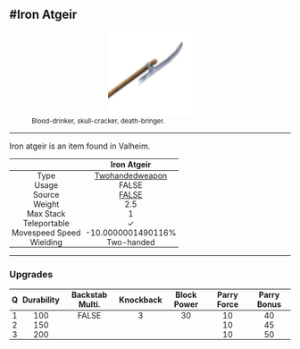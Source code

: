 <meta property="og:title" content="Iron Atgeir - MoreValheim" /><meta property="og:type" content="website" /><meta property="og:image" content="/assets/iron_atgeir.png" /><meta property="og:description" content="Iron Atgeir is an item found in Valheim." /><meta name="theme-color" content="#546D78"><meta name="twitter:card" content="summary_large_image">
#Iron Atgeir
-------------
<style>img {width:20px;}.tb {width:150px;display: block;margin-left: auto;margin-right: auto;}</style>

<style>.md-typeset table:not([class]) th:not([align]) {min-width:unset!important;}</style>
<style>td{padding:0em 0.3em!important;text-align:center!important;border-left:.05rem solid var(--md-default-fg-color--lightest)}</style>

<style>th{padding:0.1em 0.3em!important;text-align:center!important;font-weight:bold}</style>

<style>pre{text-align:right!important}</style>
<style>table tr td:first-child {border-left: 0;};</style>

<figure><img src="/assets/iron_atgeir.png" class="tb" /><figcaption><small>Blood-drinker, skull-cracker, death-bringer.</small></figcaption></figure>

-------------

Iron atgeir is an item found in Valheim.

|        | Iron Atgeir              |
| ----------- | ------------------------------------ |
| Type | [Twohandedweapon](../../types/twohandedweapon)
| Usage | FALSE<br>
| Source | [FALSE](../../items/false)
| Weight | 2.5 |
| Max Stack | 1 |
| Teleportable | ✓
| Movespeed Speed | -10.0000001490116%
| Wielding | Two-handed


-------------

### Upgrades
| Q | Durability | Backstab Multi. | Knockback | Block Power | Parry Force | Parry Bonus
| - | - | - | - | - | - | - 
1 | 100 | FALSE | 3 | 30 | 10 | 40 | 3 | 
 | 2 | 150 |  |  |  | 10 | 45 |  | 
 | 3 | 200 |  |  |  | 10 | 50 |  | 
